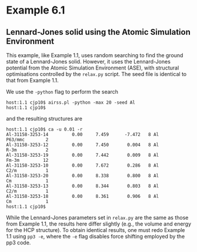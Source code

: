 Example 6.1
===========

## Lennard-Jones solid using the Atomic Simulation Environment

This example, like Example 1.1, uses random searching to find the ground state
of a Lennard-Jones solid. However, it uses the Lennard-Jones potential from
the Atomic Simulation Environment (ASE), with structural optimisations
controlled by the `relax.py` script. The seed file is identical to that from
Example 1.1.

We use the `-python` flag to perform the search

    host:1.1 cjp10$ airss.pl -python -max 20 -seed Al
    host:1.1 cjp10$ 

and the resulting structures are

    host:1.1 cjp10$ ca -u 0.01 -r
    Al-31158-3253-14         0.00     7.459      -7.472   8 Al           P63/mmc        2
    Al-31158-3253-12         0.00     7.450       0.004   8 Al           R-3m           2
    Al-31158-3253-19         0.00     7.442       0.009   8 Al           Fm-3m         12
    Al-31158-3253-10         0.00     7.672       0.286   8 Al           C2/m           1
    Al-31158-3253-20         0.00     8.338       0.800   8 Al           Cm             1
    Al-31158-3253-13         0.00     8.344       0.803   8 Al           C2/m           1
    Al-31158-3253-18         0.00     8.361       0.906   8 Al           Cm             1
    host:1.1 cjp10$

While the Lennard-Jones parameters set in `relax.py` are the same as those from
Example 1.1, the results here differ slightly (e.g., the volume and energy for
the HCP structure). To obtain identical results, one must redo Example 1.1 using
`pp3 -e`, where the `-e` flag disables force shifting employed by the pp3 code.
